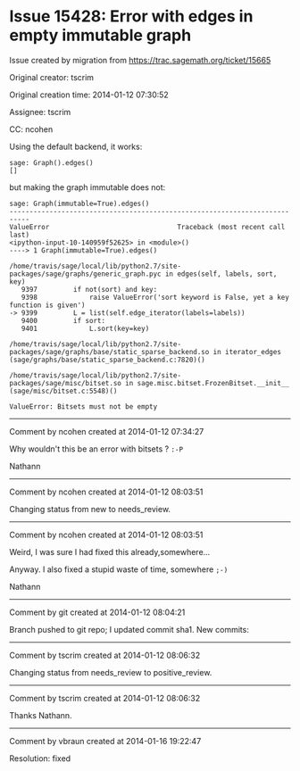 # Issue 15428: Error with edges in empty immutable graph

Issue created by migration from https://trac.sagemath.org/ticket/15665

Original creator: tscrim

Original creation time: 2014-01-12 07:30:52

Assignee: tscrim

CC:  ncohen

Using the default backend, it works:

```
sage: Graph().edges()
[]
```

but making the graph immutable does not:

```
sage: Graph(immutable=True).edges()
---------------------------------------------------------------------------
ValueError                                Traceback (most recent call last)
<ipython-input-10-140959f52625> in <module>()
----> 1 Graph(immutable=True).edges()

/home/travis/sage/local/lib/python2.7/site-packages/sage/graphs/generic_graph.pyc in edges(self, labels, sort, key)
   9397         if not(sort) and key:
   9398             raise ValueError('sort keyword is False, yet a key function is given')
-> 9399         L = list(self.edge_iterator(labels=labels))
   9400         if sort:
   9401             L.sort(key=key)

/home/travis/sage/local/lib/python2.7/site-packages/sage/graphs/base/static_sparse_backend.so in iterator_edges (sage/graphs/base/static_sparse_backend.c:7820)()

/home/travis/sage/local/lib/python2.7/site-packages/sage/misc/bitset.so in sage.misc.bitset.FrozenBitset.__init__ (sage/misc/bitset.c:5548)()

ValueError: Bitsets must not be empty
```



---

Comment by ncohen created at 2014-01-12 07:34:27

Why wouldn't this be an error with bitsets ? `:-P`

Nathann


---

Comment by ncohen created at 2014-01-12 08:03:51

Changing status from new to needs_review.


---

Comment by ncohen created at 2014-01-12 08:03:51

Weird, I was sure I had fixed this already,somewhere...

Anyway. I also fixed a stupid waste of time, somewhere `;-)`

Nathann


---

Comment by git created at 2014-01-12 08:04:21

Branch pushed to git repo; I updated commit sha1. New commits:


---

Comment by tscrim created at 2014-01-12 08:06:32

Changing status from needs_review to positive_review.


---

Comment by tscrim created at 2014-01-12 08:06:32

Thanks Nathann.


---

Comment by vbraun created at 2014-01-16 19:22:47

Resolution: fixed
